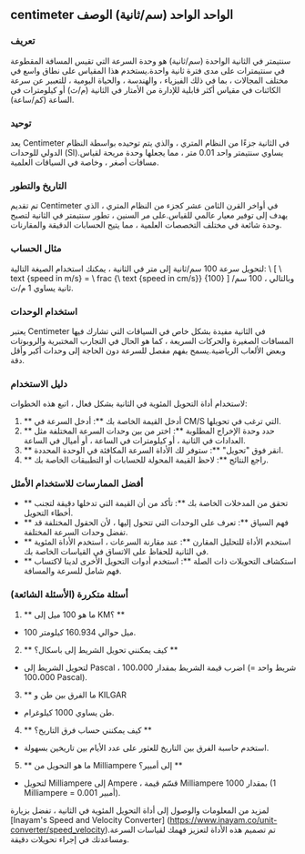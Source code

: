 ## centimeter الواحد الواحد (سم/ثانية) الوصف

### تعريف
سنتيمتر في الثانية الواحدة (سم/ثانية) هو وحدة السرعة التي تقيس المسافة المقطوعة في سنتيمترات على مدى فترة ثانية واحدة.يستخدم هذا المقياس على نطاق واسع في مختلف المجالات ، بما في ذلك الفيزياء ، والهندسة ، والحياة اليومية ، للتعبير عن سرعة الكائنات في مقياس أكثر قابلية للإدارة من الأمتار في الثانية (م/ث) أو كيلومترات في الساعة (كم/ساعة).

### توحيد
يعد Centimeter في الثانية جزءًا من النظام المتري ، والذي يتم توحيده بواسطة النظام الدولي للوحدات (SI).يساوي سنتيمتر واحد 0.01 متر ، مما يجعلها وحدة مريحة لقياس مسافات أصغر ، وخاصة في السياقات العلمية.

### التاريخ والتطور
تم تقديم Centimeter في أواخر القرن الثامن عشر كجزء من النظام المتري ، الذي يهدف إلى توفير معيار عالمي للقياس.على مر السنين ، تطور سنتيمتر في الثانية لتصبح وحدة شائعة في مختلف التخصصات العلمية ، مما يتيح الحسابات الدقيقة والمقارنات.

### مثال الحساب
لتحويل سرعة 100 سم/ثانية إلى متر في الثانية ، يمكنك استخدام الصيغة التالية:
\ [
\ text {speed in m/s} = \ frac {\ text {speed in cm/s}} {100}
\]
وبالتالي ، 100 سم/ثانية يساوي 1 م/ث.

### استخدام الوحدات
يعتبر Centimeter في الثانية مفيدة بشكل خاص في السياقات التي تشارك فيها المسافات الصغيرة والحركات السريعة ، كما هو الحال في التجارب المختبرية والروبوتات وبعض الألعاب الرياضية.يسمح بفهم مفصل للسرعة دون الحاجة إلى وحدات أكبر وأقل دقة.

### دليل الاستخدام
لاستخدام أداة التحويل المئوية في الثانية بشكل فعال ، اتبع هذه الخطوات:
1. ** أدخل القيمة الخاصة بك **: أدخل السرعة في CM/S التي ترغب في تحويلها.
2. ** حدد وحدة الإخراج المطلوبة **: اختر من بين وحدات السرعة المختلفة مثل العدادات في الثانية ، أو كيلومترات في الساعة ، أو أميال في الساعة.
3. ** انقر فوق "تحويل" **: ستوفر لك الأداة السرعة المكافئة في الوحدة المحددة.
4. ** راجع النتائج **: لاحظ القيمة المحولة للحسابات أو التطبيقات الخاصة بك.

### أفضل الممارسات للاستخدام الأمثل
- ** تحقق من المدخلات الخاصة بك **: تأكد من أن القيمة التي تدخلها دقيقة لتجنب أخطاء التحويل.
- ** فهم السياق **: تعرف على الوحدات التي تتحول إليها ، لأن الحقول المختلفة قد تفضل وحدات السرعة المختلفة.
- ** استخدم الأداة للتحليل المقارن **: عند مقارنة السرعات ، استخدم الأداة المئوية في الثانية للحفاظ على الاتساق في القياسات الخاصة بك.
- ** استكشاف التحويلات ذات الصلة **: استخدم أدوات التحويل الأخرى لدينا لاكتساب فهم شامل للسرعة والمسافة.

### أسئلة متكررة (الأسئلة الشائعة)

1. ** ما هو 100 ميل إلى KM؟ **
- 100 ميل حوالي 160.934 كيلومتر.

2. ** كيف يمكنني تحويل الشريط إلى باسكال؟ **
- لتحويل الشريط إلى Pascal ، اضرب قيمة الشريط بمقدار 100،000 (شريط واحد = 100،000 Pascal).

3. ** ما الفرق بين طن و KILGAR
- طن يساوي 1000 كيلوغرام.

4. ** كيف يمكنني حساب فرق التاريخ؟ **
- استخدم حاسبة الفرق بين التاريخ للعثور على عدد الأيام بين تاريخين بسهولة.

5. ** ما هو التحويل من Milliampere إلى أمبير؟ **
- لتحويل Milliampere إلى Ampere ، قسّم قيمة Milliampere بمقدار 1000 (1 Milliampere = 0.001 أمبير).

لمزيد من المعلومات والوصول إلى أداة التحويل المئوية في الثانية ، تفضل بزيارة [Inayam's Speed ​​and Velocity Converter] (https://www.inayam.co/unit-converter/speed_velocity).تم تصميم هذه الأداة لتعزيز فهمك لقياسات السرعة ومساعدتك في إجراء تحويلات دقيقة.